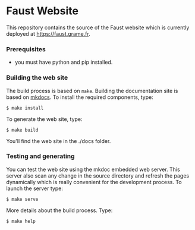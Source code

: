 # Faust Website

This repository contains the source of the Faust website which is currently deployed at <https://faust.grame.fr>.


### Prerequisites
- you must have python and pip installed.


### Building the web site

The build process is based on `make`. Building the documentation site is based on [mkdocs](https://www.mkdocs.org/).
To install the required components, type:
~~~~~~~~~~~~~~~~
$ make install
~~~~~~~~~~~~~~~~

To generate the web site, type:
~~~~~~~~~~~~~~~~
$ make build
~~~~~~~~~~~~~~~~
You'll find the web site in the ./docs folder.

### Testing and generating

You can test the web site using the mkdoc embedded web server. This server also scan any change in the source directory and refresh the pages dynamically which is really convenient for the development process. To launch the server type:
~~~~~~~~~~~~~~~~
$ make serve
~~~~~~~~~~~~~~~~

More details about the build process. Type:
~~~~~~~~~~~~~~~~
$ make help
~~~~~~~~~~~~~~~~
